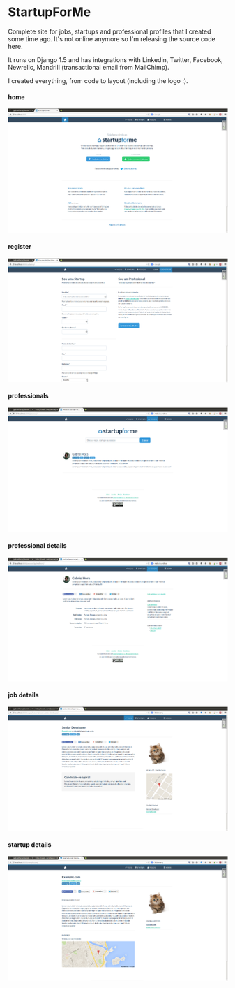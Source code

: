 # StartupForMe

Complete site for jobs, startups and professional profiles that I created some 
time ago. It's not online anymore so I'm releasing the source code here.

It runs on Django 1.5 and has integrations with Linkedin, Twitter, Facebook, 
Newrelic, Mandrill (transactional email from MailChimp).

I created everything, from code to layout (including the logo :).


#### home
![Screenshot](https://raw.githubusercontent.com/gabrielhora/startupforme/master/Screenshot1.png)

#### register
![Screenshot](https://raw.githubusercontent.com/gabrielhora/startupforme/master/Screenshot2.png)

#### professionals
![Screenshot](https://raw.githubusercontent.com/gabrielhora/startupforme/master/Screenshot3.png)

#### professional details
![Screenshot](https://raw.githubusercontent.com/gabrielhora/startupforme/master/Screenshot4.png)

#### job details
![Screenshot](https://raw.githubusercontent.com/gabrielhora/startupforme/master/Screenshot5.png)

#### startup details
![Screenshot](https://raw.githubusercontent.com/gabrielhora/startupforme/master/Screenshot6.png)